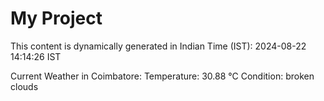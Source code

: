 # My Project

This content is dynamically generated in Indian Time (IST): 2024-08-22 14:14:26 IST


Current Weather in Coimbatore:
Temperature: 30.88 °C
Condition: broken clouds
